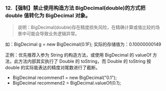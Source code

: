 ### 12.【强制】禁止使用构造方法 BigDecimal(double)的方式把 double 值转化为 BigDecimal 对象。
> 说明：BigDecimal(double)存在精度损失风险，在精确计算或值比较的场景中可能会导致业务逻辑异常。

如：BigDecimal g = new BigDecimal(0.1F); 实际的存储值为：0.10000000149

正例：优先推荐入参为 String 的构造方法，或使用 BigDecimal 的 valueOf 方法，此方法内部其实执行了
Double 的 toString，而 Double 的 toString 按 double 的实际能表达的精度对尾数进行了截断。
- BigDecimal recommend1 = new BigDecimal("0.1");
- BigDecimal recommend2 = BigDecimal.valueOf(0.1);